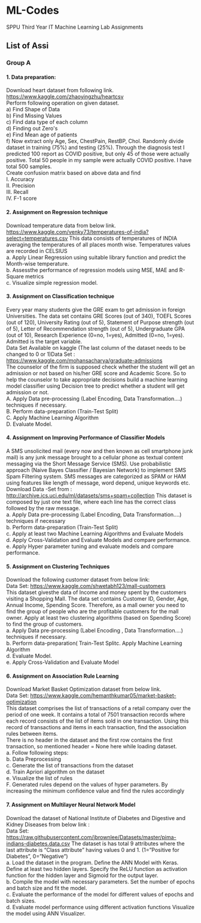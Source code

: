 # ML-Codes
SPPU Third Year IT Machine Learning Lab Assignments

## List of Assi
### Group A
#### 1. Data preparation: <br>
 Download heart dataset from following link. <br>
 https://www.kaggle.com/zhaoyingzhu/heartcsv <br>
 Perform following operation on given dataset. <br>
a) Find Shape of Data<br>
b) Find Missing Values<br>
c) Find data type of each column <br>
d) Finding out Zero's <br>
e) Find Mean age of patients<br>
f) Now extract only Age, Sex, ChestPain, RestBP, Chol. Randomly divide dataset in training (75%) and testing (25%).
 Through the diagnosis test I predicted 100 report as COVID positive, but only 45 of those were 
actually positive. Total 50 people in my sample were actually COVID positive. I have total 500 
samples.<br>
 Create confusion matrix based on above data and find <br>
I. Accuracy<br>
II. Precision<br>
III. Recall<br>
IV. F-1 score<br>
#### 2. Assignment on Regression technique<br>
Download temperature data from below link. https://www.kaggle.com/venky73/temperatures-of-india?select=temperatures.csv
This data consists of temperatures of INDIA averaging the temperatures of all places month
wise. Temperatures values are recorded in CELSIUS<br>
a. Apply Linear Regression using suitable library function and predict the Month-wise
temperature.<br>
b. Assessthe performance of regression models using MSE, MAE and R-Square metrics<br>
c. Visualize simple regression model.<br>
#### 3. Assignment on Classification technique<br>
Every year many students give the GRE exam to get admission in foreign Universities. The data
set contains GRE Scores (out of 340), TOEFL Scores (out of 120), University Rating (out of 5),
Statement of Purpose strength (out of 5), Letter of Recommendation strength (out of 5),
Undergraduate GPA (out of 10), Research Experience (0=no, 1=yes), Admitted (0=no, 1=yes).
Admitted is the target variable.<br>
Data Set Available on kaggle (The last column of the dataset needs to be changed to 0 or 1)Data
Set : https://www.kaggle.com/mohansacharya/graduate-admissions<br>
The counselor of the firm is supposed check whether the student will get an admission or not
based on his/her GRE score and Academic Score. So to help the counselor to take appropriate
decisions build a machine learning model classifier using Decision tree to predict whether a
student will get admission or not.<br>
A. Apply Data pre-processing (Label Encoding, Data Transformation….) techniques if
necessary.<br>
B. Perform data-preparation (Train-Test Split)<br>
C. Apply Machine Learning Algorithm<br>
D. Evaluate Model.<br>
#### 4. Assignment on Improving Performance of Classifier Models<br>
A SMS unsolicited mail (every now and then known as cell smartphone junk mail) is any junk message
brought to a cellular phone as textual content messaging via the Short Message Service (SMS). Use
probabilistic approach (Naive Bayes Classifier / Bayesian Network) to implement SMS Spam Filtering
system. SMS messages are categorized as SPAM or HAM using features like length of message, word
depend, unique keywords etc.<br>
Download Data -Set from : http://archive.ics.uci.edu/ml/datasets/sms+spam+collection
This dataset is composed by just one text file, where each line has the correct class followed by
the raw message.<br>
a. Apply Data pre-processing (Label Encoding, Data Transformation….) techniques if
necessary<br>
b. Perform data-preparation (Train-Test Split)<br>
c. Apply at least two Machine Learning Algorithms and Evaluate Models<br>
d. Apply Cross-Validation and Evaluate Models and compare performance.<br>
e. Apply Hyper parameter tuning and evaluate models and compare performance.<br>
#### 5. Assignment on Clustering Techniques<br>
Download the following customer dataset from below link:<br>
Data Set: https://www.kaggle.com/shwetabh123/mall-customers<br>
This dataset givesthe data of Income and money spent by the customers visiting a Shopping Mall.
The data set contains Customer ID, Gender, Age, Annual Income, Spending Score. Therefore, as
a mall owner you need to find the group of people who are the profitable customers for the mall
owner. Apply at least two clustering algorithms (based on Spending Score) to find the group of
customers.<br>
a. Apply Data pre-processing (Label Encoding , Data Transformation….) techniques if
necessary.<br>
b. Perform data-preparation( Train-Test Splitc. Apply Machine Learning Algorithm<br>
d. Evaluate Model.<br>
e. Apply Cross-Validation and Evaluate Model<br>
#### 6. Assignment on Association Rule Learning<br>
Download Market Basket Optimization dataset from below link.<br>
Data Set: https://www.kaggle.com/hemanthkumar05/market-basket-optimization<br>
This dataset comprises the list of transactions of a retail company over the period of one week. It
contains a total of 7501 transaction records where each record consists of the list of items sold in 
one transaction. Using this record of transactions and items in each transaction, find the
association rules between items.<br>
There is no header in the dataset and the first row contains the first transaction, so mentioned
header = None here while loading dataset.<br>
a. Follow following steps:<br>
b. Data Preprocessing<br>
c. Generate the list of transactions from the dataset<br>
d. Train Apriori algorithm on the dataset<br>
e. Visualize the list of rules<br>
F. Generated rules depend on the values of hyper parameters. By increasing the
minimum confidence value and find the rules accordingly<br>
#### 7. Assignment on Multilayer Neural Network Model<br>
Download the dataset of National Institute of Diabetes and Digestive and Kidney Diseases from
below link :<br>
Data Set: https://raw.githubusercontent.com/jbrownlee/Datasets/master/pima-indians-diabetes.data.csv
The dataset is has total 9 attributes where the last attribute is “Class attribute” having values 0
and 1. (1=”Positive for Diabetes”, 0=”Negative”)<br>
a. Load the dataset in the program. Define the ANN Model with Keras. Define at least two
hidden layers. Specify the ReLU function as activation function for the hidden layer and
Sigmoid for the output layer.<br>
b. Compile the model with necessary parameters. Set the number of epochs and batch size
and fit the model.<br>
c. Evaluate the performance of the model for different values of epochs and batch sizes.<br>
d. Evaluate model performance using different activation functions Visualize the model using
ANN Visualizer.
